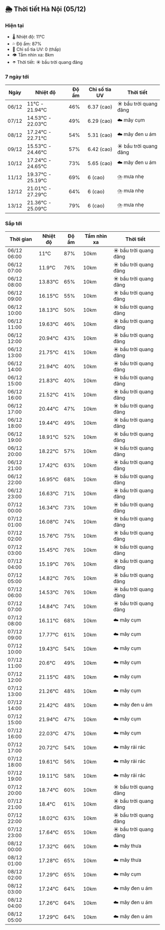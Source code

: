 ## 🌦️ Thời tiết Hà Nội (05/12)

### Hiện tại

- 🌡️ Nhiệt độ: 11℃
- 💦 Độ ẩm: 87%
- 🌟 Chỉ số tia UV: 0 (thấp)
- 👁️ Tầm nhìn xa: 8km
- ☂️ Thời tiết: ☀️ bầu trời quang đãng

### 7 ngày tới

| Ngày | Nhiệt độ | Độ ẩm | Chỉ số tia UV | Thời tiết |
| --- | --- | --- | --- | --- |
| 06/12 | 11℃ - 21.94℃ | 46% | 6.37 (cao) | ☀️ bầu trời quang đãng |
| 07/12 | 14.53℃ - 22.03℃ | 49% | 6.29 (cao) | ☁️ mây cụm |
| 08/12 | 17.24℃ - 22.71℃ | 54% | 5.31 (cao) | ☁️ mây đen u ám |
| 09/12 | 15.53℃ - 24.46℃ | 57% | 6.42 (cao) | ☀️ bầu trời quang đãng |
| 10/12 | 17.24℃ - 24.65℃ | 73% | 5.65 (cao) | ☁️ mây đen u ám |
| 11/12 | 19.37℃ - 25.19℃ | 69% | 6 (cao) | ⛈️ mưa nhẹ |
| 12/12 | 21.01℃ - 27.29℃ | 64% | 6 (cao) | ⛈️ mưa nhẹ |
| 13/12 | 21.36℃ - 25.09℃ | 79% | 6 (cao) | ⛈️ mưa nhẹ |

### Sắp tới

| Thời gian | Nhiệt độ | Độ ẩm | Tầm nhìn xa | Thời tiết |
| --- | --- | --- | --- | --- |
| 06/12 06:00 | 11℃ | 87% | 10km | ☀️ bầu trời quang đãng |
| 06/12 07:00 | 11.9℃ | 76% | 10km | ☀️ bầu trời quang đãng |
| 06/12 08:00 | 13.83℃ | 65% | 10km | ☀️ bầu trời quang đãng |
| 06/12 09:00 | 16.15℃ | 55% | 10km | ☀️ bầu trời quang đãng |
| 06/12 10:00 | 18.13℃ | 50% | 10km | ☀️ bầu trời quang đãng |
| 06/12 11:00 | 19.63℃ | 46% | 10km | ☀️ bầu trời quang đãng |
| 06/12 12:00 | 20.94℃ | 43% | 10km | ☀️ bầu trời quang đãng |
| 06/12 13:00 | 21.75℃ | 41% | 10km | ☀️ bầu trời quang đãng |
| 06/12 14:00 | 21.94℃ | 40% | 10km | ☀️ bầu trời quang đãng |
| 06/12 15:00 | 21.83℃ | 40% | 10km | ☀️ bầu trời quang đãng |
| 06/12 16:00 | 21.52℃ | 41% | 10km | ☀️ bầu trời quang đãng |
| 06/12 17:00 | 20.44℃ | 47% | 10km | ☀️ bầu trời quang đãng |
| 06/12 18:00 | 19.44℃ | 49% | 10km | ☀️ bầu trời quang đãng |
| 06/12 19:00 | 18.91℃ | 52% | 10km | ☀️ bầu trời quang đãng |
| 06/12 20:00 | 18.22℃ | 57% | 10km | ☀️ bầu trời quang đãng |
| 06/12 21:00 | 17.42℃ | 63% | 10km | ☀️ bầu trời quang đãng |
| 06/12 22:00 | 16.95℃ | 68% | 10km | ☀️ bầu trời quang đãng |
| 06/12 23:00 | 16.63℃ | 71% | 10km | ☀️ bầu trời quang đãng |
| 07/12 00:00 | 16.34℃ | 73% | 10km | ☀️ bầu trời quang đãng |
| 07/12 01:00 | 16.08℃ | 74% | 10km | ☀️ bầu trời quang đãng |
| 07/12 02:00 | 15.76℃ | 75% | 10km | ☀️ bầu trời quang đãng |
| 07/12 03:00 | 15.45℃ | 76% | 10km | ☀️ bầu trời quang đãng |
| 07/12 04:00 | 15.19℃ | 76% | 10km | ☀️ bầu trời quang đãng |
| 07/12 05:00 | 14.82℃ | 76% | 10km | ☀️ bầu trời quang đãng |
| 07/12 06:00 | 14.53℃ | 76% | 10km | ☀️ bầu trời quang đãng |
| 07/12 07:00 | 14.84℃ | 74% | 10km | ☀️ bầu trời quang đãng |
| 07/12 08:00 | 16.11℃ | 68% | 10km | ☁️ mây cụm |
| 07/12 09:00 | 17.77℃ | 61% | 10km | ☁️ mây cụm |
| 07/12 10:00 | 19.43℃ | 54% | 10km | ☁️ mây cụm |
| 07/12 11:00 | 20.6℃ | 49% | 10km | ☁️ mây cụm |
| 07/12 12:00 | 21.15℃ | 48% | 10km | ☁️ mây cụm |
| 07/12 13:00 | 21.26℃ | 48% | 10km | ☁️ mây cụm |
| 07/12 14:00 | 21.42℃ | 48% | 10km | ☁️ mây đen u ám |
| 07/12 15:00 | 21.94℃ | 47% | 10km | ☁️ mây cụm |
| 07/12 16:00 | 22.03℃ | 47% | 10km | ☁️ mây cụm |
| 07/12 17:00 | 20.72℃ | 54% | 10km | ☁️ mây rải rác |
| 07/12 18:00 | 19.61℃ | 56% | 10km | ☁️ mây rải rác |
| 07/12 19:00 | 19.11℃ | 58% | 10km | ☁️ mây rải rác |
| 07/12 20:00 | 18.74℃ | 60% | 10km | ☀️ bầu trời quang đãng |
| 07/12 21:00 | 18.4℃ | 61% | 10km | ☀️ bầu trời quang đãng |
| 07/12 22:00 | 18.02℃ | 63% | 10km | ☀️ bầu trời quang đãng |
| 07/12 23:00 | 17.64℃ | 65% | 10km | ☀️ bầu trời quang đãng |
| 08/12 00:00 | 17.32℃ | 66% | 10km | ☁️ mây thưa |
| 08/12 01:00 | 17.28℃ | 65% | 10km | ☁️ mây thưa |
| 08/12 02:00 | 17.29℃ | 65% | 10km | ☁️ mây cụm |
| 08/12 03:00 | 17.24℃ | 64% | 10km | ☁️ mây đen u ám |
| 08/12 04:00 | 17.26℃ | 64% | 10km | ☁️ mây đen u ám |
| 08/12 05:00 | 17.29℃ | 64% | 10km | ☁️ mây đen u ám |
